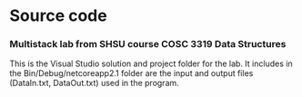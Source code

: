 # Source code
### Multistack lab from SHSU course COSC 3319 Data Structures

This is the Visual Studio solution and project folder for the lab. It includes in the Bin/Debug/netcoreapp2.1 folder are the input and output files (DataIn.txt, DataOut.txt) used in the program.

